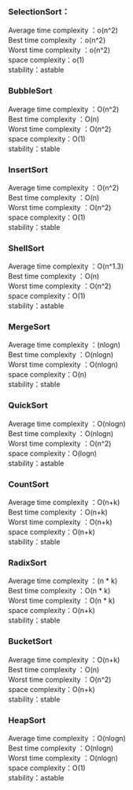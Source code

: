 ### SelectionSort：
Average time complexity ：o(n^2)  
Best time complexity ：o(n^2)  
Worst time complexity ：o(n^2)  
space complexity：o(1)  
stability：astable  

### BubbleSort
Average time complexity ：O(n^2)  
Best time complexity ：O(n)  
Worst time complexity ：O(n^2)  
space complexity：O(1)  
stability：stable

### InsertSort
Average time complexity ：O(n^2)  
Best time complexity ：O(n)  
Worst time complexity ：O(n^2)  
space complexity：O(1)  
stability：stable

### ShellSort
Average time complexity ：O(n^1.3)  
Best time complexity ：O(n)  
Worst time complexity ：O(n^2)  
space complexity：O(1)  
stability：astable

### MergeSort
Average time complexity ：(nlogn)  
Best time complexity ：O(nlogn)  
Worst time complexity ：O(nlogn)  
space complexity：O(n)  
stability：stable

### QuickSort
Average time complexity ：O(nlogn)  
Best time complexity ：O(nlogn)  
Worst time complexity ：O(n^2)  
space complexity：O(logn)  
stability：astable

### CountSort
Average time complexity ：O(n+k)  
Best time complexity ：O(n+k)  
Worst time complexity ：O(n+k)  
space complexity：O(n+k)  
stability：stable

### RadixSort
Average time complexity ：(n * k)  
Best time complexity ：O(n * k)  
Worst time complexity ：O(n * k)  
space complexity：O(n+k)  
stability：stable

### BucketSort
Average time complexity ：O(n+k)  
Best time complexity ：O(n)  
Worst time complexity ：O(n^2)  
space complexity：O(n+k)  
stability：stable

### HeapSort
Average time complexity ：O(nlogn)  
Best time complexity ：O(nlogn)  
Worst time complexity ：O(nlogn)  
space complexity：O(1)  
stability：astable
